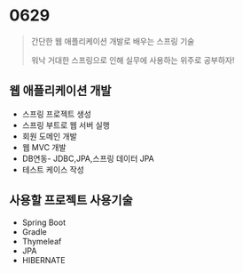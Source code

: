 # 0629 

> 간단한 웹 애플리케이션 개발로 배우는 스프링 기술 
>
> 워낙 거대한 스프링으로 인해 실무에 사용하는 위주로 공부하자!  

## 웹 애플리케이션 개발

- 스프링 프로젝트 생성
- 스프링 부트로 웹 서버 실행
- 회원 도메인 개발
- 웹 MVC 개발
- DB연동- JDBC,JPA,스프링 데이터 JPA
- 테스트 케이스 작성



## 사용할 프로젝트 사용기술

- Spring Boot
- Gradle
- Thymeleaf 
- JPA
- HIBERNATE



